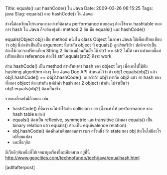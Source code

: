 Title: equals() และ hashCode() ใน Java 
Date: 2009-03-26 06:15:25
Tags: java 
Slug: equals() และ hashCode() ใน Java 


ช่วงนี้ต้องเขียนโปรแกรมบางอย่างที่ต้องสน performance แบบสุดๆ ต้องใช้พวก hashtable เยอะ การ hash ใน Java ก็จะต้องยุ่งกับ method 2 อัน คือ equals() และ hashCode()

equals(Object obj) เป็น method หนึ่งใน class Object ในภาษา Java ใช้เพื่อเปรียบเทียบว่า obj นี่ส่งเข้าเป็นเป็น argument นี้เท่ากับ object ที่ equals() ถูกเรียกรึป่าว ปกติจะจำเป็นต้องใช้เวลาจะเปรียบเทียบ String 2 อันว่าเหมือนกันมั้ย ใช้ str1 == str2 ไม่ได้ เพราะทำแบบนี้แค่เปรียบเทียบ reference ต้องใช้ str1.equals(str2) ถึงจะ work

ส่วน hashCode() เป็น method สำหรับหาค่า hash ของ object ใดๆ เพื่อเอาไปใช้กับ hashing algorithm ต่างๆ โดย Java Doc API กำหนดไว้ว่า ถ้า obj1.equals(obj2) แล้ว obj1.hashCode() == obj2.hashCode(). แปลว่าถ้า obj1 เท่ากับ obj2 แล้ว ค่า hash ของทั้งสอง object ต้องเท่ากัน แต่ถ้าค่า hash ของ 2 object เท่ากัน ไม่จำเป็นว่า obj1.equals(obj2) ต้องเป็นจริง

รายละเอียดยังมีอีกเยอะ เช่น
<ul>
	<li>hashCode() ที่ดีควรจะไม่ทำให้เกิด collision บ่อย (ซึ่งจะทำให้ performance ของ hash table แย่ลง)</li>
	<li>equals() ต้องเป็น reflexive, symmetric และ transitive (ถ้ามอง equals() เป็น binary relation แล้ว equals() ต้องเป็น equivalence relation)</li>
	<li>obj.hashCode() ต้องคืนค่าเดิมตลอดการ run ครั้งหนึ่ง ถ้า state ของ obj ข้างในไม่มีอะไรเปลี่ยนแปลง</li>
	<li>และอื่นๆอีก</li>
</ul>
มีเว็บดีๆอันหนึ่งที่ไปเจอมาพูดเรื่องนี้ละเอียดมาก อยู่ที่นี่ <a href="http://www.geocities.com/technofundo/tech/java/equalhash.html">http://www.geocities.com/technofundo/tech/java/equalhash.html</a>

[ad#afterpost]
